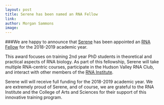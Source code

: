```yaml
---
layout: post
title: Serene has been named an RNA Fellow
link: 
author: Morgan Sammons
image: 
---
```




###We are happy to announce that [Serene](/team/serene-durham) has been appointed an [RNA Fellow](https://www.albany.edu/rna-training) for the 2018-2019 academic year.

This award focuses on training 2nd year PhD students in theoretical and practical aspects of RNA biology. As part of this fellowship, Serene will take multiple RNA-centric courses, participate in the Hudson Valley RNA Club, and interact with other members of the [RNA Institute](http://www.albany.edu/rna).

Serene will will receive full funding for the 2018-2019 academic year. We are extremely proud of Serene, and of course, we are grateful to the RNA Institute and the College of Arts and Sciences for their support of this innovative training program. 